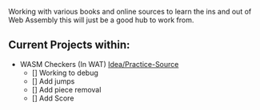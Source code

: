 Working with various books and online sources to learn the ins and out of Web Assembly this will just be a good hub to work from.

## Current Projects within:
* WASM Checkers (In WAT) [Idea/Practice-Source](https://pragprog.com/book/khrust/programming-webassembly-with-rust)
    - [] Working to debug
    - [] Add jumps
    - [] Add piece removal
    - [] Add Score